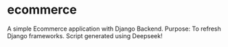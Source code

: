 # ecommerce
A simple Ecommerce application with Django Backend. 
Purpose: To refresh Django frameworks. Script generated using Deepseek!
